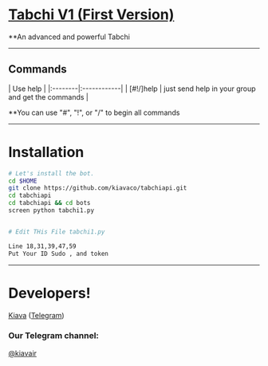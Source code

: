 # [Tabchi V1 (First Version)](https://telegram.me/kiavair)

**An advanced and powerful Tabchi


* * *

## Commands

| Use help |
|:--------|:------------|
| [#!/]help | just send help in your group and get the commands |

**You can use "#", "!", or "/" to begin all commands

* * *

# Installation

```sh
# Let's install the bot.
cd $HOME
git clone https://github.com/kiavaco/tabchiapi.git
cd tabchiapi
cd tabchiapi && cd bots
screen python tabchi1.py


# Edit THis File tabchi1.py

Line 18,31,39,47,59
Put Your ID Sudo , and token
```

* * *

# Developers!

[Kiava](https://github.com/kiavaco) ([Telegram](https://telegram.me/kiavaco))


### Our Telegram channel:

[@kiavair](https://telegram.me/kiavair)
